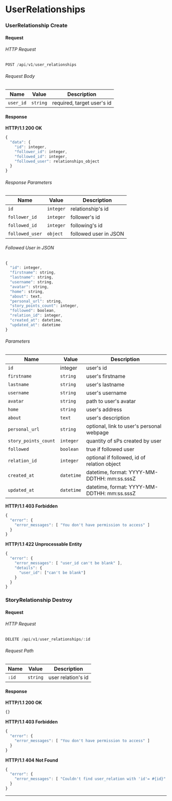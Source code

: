 # UserRelationships

### UserRelationship Create

#### Request

###### HTTP Request

```javascript
POST /api/v1/user_relationships
```

###### Request Body

| Name        | Value     | Description                                        |
| ----------- | --------- | -------------------------------------------------- |
| `user_id`    | `string`  | required, target user's id                         |

#### Response

**HTTP/1.1 200 OK**

```javascript
{
  "data": {
    "id": integer,
    "follower_id": integer,
    "followed_id": integer,
    "followed_user": relationships_object
  }
}
```

###### Response Parameters

| Name          | Value      | Description                       |
| ------------  | ---------- | --------------------------------- |
| `id`          | `integer`  | relationship's id                 |
| `follower_id`  | `integer`  | follower's id                     |
| `followed_id`  | `integer`  | following's id                    |
| `followed_user`| `object`   | followed user   in JSON           |

###### Followed User in JSON

```javascript
{
  "id": integer,
  "firstname": string,
  "lastname": string,
  "username": string,
  "avatar": string,
  "home": string,
  "about": text,
  "personal_url": string,
  "story_points_count": integer,
  "followed": boolean,
  "relation_id": integer,
  "created_at": datetime,
  "updated_at": datetime
}
```
###### Parameters
| Name         | Value    | Description   |
| ------------ |----------| --------------|
|`id`       | integer |user's id |
|`firstname` | `string` | user's firstname |
|`lastname`|`string`|user's lastname|
|`username`|`string`|user's username|
|`avatar`|`string`|path to user's avatar|
|`home`|`string`|user's address|
|`about`|`text`|user's description|
| `personal_url`   | `string`   | optional, link to user's personal webpage|
|`story_points_count`|`integer`|quantity of sPs created by user|
|`followed`|`boolean`|true if followed user|
|`relation_id`|`integer`|optional if followed, id of relation object|
|`created_at`|`datetime`|datetime, format:  YYYY-MM-DDTHH: mm:ss.sssZ|
|`updated_at`|`datetime`|datetime, format:  YYYY-MM-DDTHH: mm:ss.sssZ|


**HTTP/1.1 403 Forbidden**

```javascript
{
  "error": {
    "error_messages": [ "You don't have permission to access" ]
  }
}

```

**HTTP/1.1 422 Unprocessable Entity**

```javascript
{
  "error": {
    "error_messages": [ "user_id can't be blank" ],
    "details": {
      "user_id": ["can't be blank"]
    }
  }
}
```

### StoryRelationship Destroy

#### Request

###### HTTP Request

```javascript
DELETE /api/v1/user_relationships/:id
```
###### Request Path

| Name   | Value    | Description    |
| ------ |----------| -------------- |
| `:id`  | `string` | user relation's id  |


#### Response

**HTTP/1.1 200 OK**

```javascript
{}
```

**HTTP/1.1 403 Forbidden**

```javascript
{
  "error": {
    "error_messages": [ "You don't have permission to access" ]
  }
}
```

**HTTP/1.1 404 Not Found**

```javascript
{
  "error": {
    "error_messages": [ "Couldn't find user_relation with 'id'= #{id}" ]
  }
}
```

---
